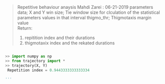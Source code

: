 

> Repetitive behaviour anaysis
Mahdi Zarei : 06-21-2019
parameters
> data; 
    X and Y
> win size; 
    Tie window size for clculation of the statistical parameters values in that interval
> thigmo_thr;
    Thigmotaxis margin value        
Return:
> 1. repitition index and their durations
> 2. thigmotaxix index and the rekated durations


```python

>> import numpy as np
>> from trajectory import *
>> trajectory(X, Y)
 Repetition index = 0.9443333333333334

'''
